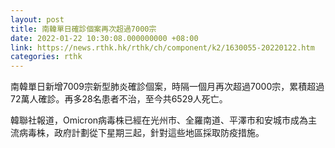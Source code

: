 ```yaml
---
layout: post
title: 南韓單日確診個案再次超過7000宗
date: 2022-01-22 10:30:08.000000000 +08:00
link: https://news.rthk.hk/rthk/ch/component/k2/1630055-20220122.htm
categories: rthk
---
```


南韓單日新增7009宗新型肺炎確診個案，時隔一個月再次超過7000宗，累積超過72萬人確診。再多28名患者不治，至今共6529人死亡。

韓聯社報道，Omicron病毒株已經在光州市、全羅南道、平澤市和安城市成為主流病毒株，政府計劃從下星期三起，針對這些地區採取防疫措施。
